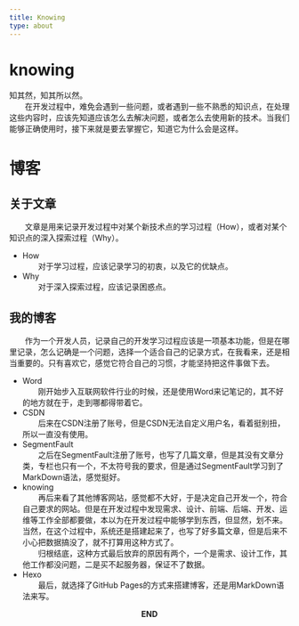 ```yaml
---
title: Knowing
type: about
---
```


# knowing
知其然，知其所以然。  
&emsp;&emsp;在开发过程中，难免会遇到一些问题，或者遇到一些不熟悉的知识点，在处理这些内容时，应该先知道应该怎么去解决问题，或者怎么去使用新的技术。当我们能够正确使用时，接下来就是要去掌握它，知道它为什么会是这样。

# 博客
## 关于文章
&emsp;&emsp;文章是用来记录开发过程中对某个新技术点的学习过程（How），或者对某个知识点的深入探索过程（Why）。
- How  
&emsp;&emsp;对于学习过程，应该记录学习的初衷，以及它的优缺点。
- Why  
&emsp;&emsp;对于深入探索过程，应该记录困惑点。  
## 我的博客
&emsp;&emsp;作为一个开发人员，记录自己的开发学习过程应该是一项基本功能，但是在哪里记录，怎么记确是一个问题，选择一个适合自己的记录方式，在我看来，还是相当重要的。只有喜欢它，感觉它符合自己的习惯，才能坚持把这件事做下去。
- Word  
&emsp;&emsp;刚开始步入互联网软件行业的时候，还是使用Word来记笔记的，其不好的地方就在于，走到哪都得带着它。  
- CSDN  
&emsp;&emsp;后来在CSDN注册了账号，但是CSDN无法自定义用户名，看着挺别扭，所以一直没有使用。
- SegmentFault  
&emsp;&emsp;之后在SegmentFault注册了账号，也写了几篇文章，但是其没有文章分类，专栏也只有一个，不太符号我的要求，但是通过SegmentFault学习到了MarkDown语法，感觉挺好。  
- knowing  
&emsp;&emsp;再后来看了其他博客网站，感觉都不大好，于是决定自己开发一个，符合自己要求的网站。但是在开发过程中发现需求、设计、前端、后端、开发、运维等工作全部都要做，本以为在开发过程中能够学到东西，但显然，划不来。当然，在这个过程中，系统还是搭建起来了，也写了好多篇文章，但是后来不小心把数据搞没了，就不打算用这种方式了。  
&emsp;&emsp;归根结底，这种方式最后放弃的原因有两个，一个是需求、设计工作，其他工作都没问题，二是买不起服务器，保证不了数据。  
- Hexo  
&emsp;&emsp;最后，就选择了GitHub Pages的方式来搭建博客，还是用MarkDown语法来写。

<p style="text-align: center"><strong>END</strong></p>
